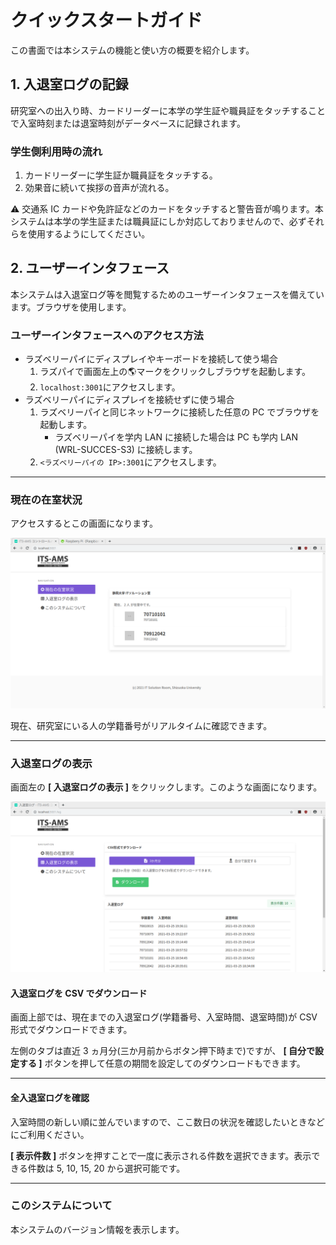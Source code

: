 # クイックスタートガイド

この書面では本システムの機能と使い方の概要を紹介します。

## 1. 入退室ログの記録

研究室への出入り時、カードリーダーに本学の学生証や職員証をタッチすることで入室時刻または退室時刻がデータベースに記録されます。

### 学生側利用時の流れ

1. カードリーダーに学生証か職員証をタッチする。
2. 効果音に続いて挨拶の音声が流れる。

:warning: 交通系 IC カードや免許証などのカードをタッチすると警告音が鳴ります。本システムは本学の学生証または職員証にしか対応しておりませんので、必ずそれらを使用するようにしてください。

## 2. ユーザーインタフェース

本システムは入退室ログ等を閲覧するためのユーザーインタフェースを備えています。ブラウザを使用します。

### ユーザーインタフェースへのアクセス方法

- ラズベリーパイにディスプレイやキーボードを接続して使う場合
  1. ラズパイで画面左上の:earth_americas:マークをクリックしブラウザを起動します。
  2. `localhost:3001`にアクセスします。
- ラズベリーパイにディスプレイを接続せずに使う場合
  1. ラズベリーパイと同じネットワークに接続した任意の PC でブラウザを起動します。
     - ラズベリーパイを学内 LAN に接続した場合は PC も学内 LAN (WRL-SUCCES-S3) に接続します。
  2. `<ラズベリーパイの IP>:3001`にアクセスします。

---

### 現在の在室状況

アクセスするとこの画面になります。

![index](img/ams-index.png)

現在、研究室にいる人の学籍番号がリアルタイムに確認できます。

---

### 入退室ログの表示

画面左の **[ 入退室ログの表示 ]** をクリックします。このような画面になります。

![log](img/ams-log.png)

#### 入退室ログを CSV でダウンロード

画面上部では、現在までの入退室ログ(学籍番号、入室時間、退室時間)が CSV 形式でダウンロードできます。

左側のタブは直近 3 ヵ月分(三か月前からボタン押下時まで)ですが、 **[ 自分で設定する ]** ボタンを押して任意の期間を設定してのダウンロードもできます。

---

#### 全入退室ログを確認

入室時間の新しい順に並んでいますので、ここ数日の状況を確認したいときなどにご利用ください。

**[ 表示件数 ]** ボタンを押すことで一度に表示される件数を選択できます。表示できる件数は 5, 10, 15, 20 から選択可能です。

---

### このシステムについて

本システムのバージョン情報を表示します。
